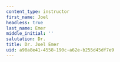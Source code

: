 ```yaml
---
content_type: instructor
first_name: Joel
headless: true
last_name: Emer
middle_initial: ''
salutation: Dr.
title: Dr. Joel Emer
uid: a98a8e41-4558-190c-a62e-b255d45df7e9
---
```

